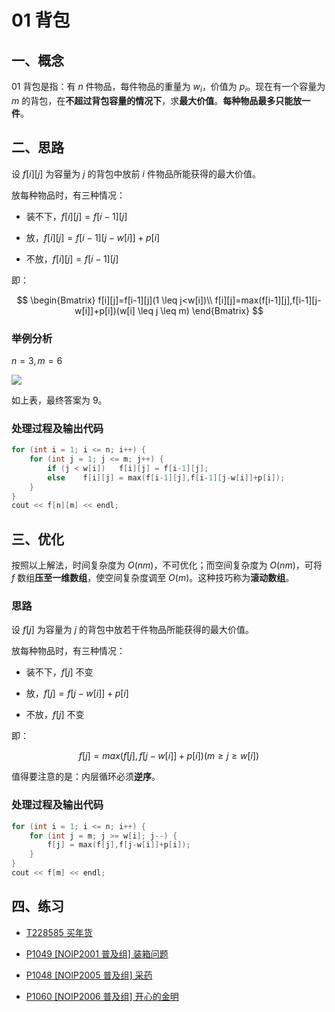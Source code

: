 # 01 背包

## 一、概念

01 背包是指：有 $n$ 件物品，每件物品的重量为 $w_i$，价值为 $p_i$。现在有一个容量为 $m$ 的背包，在**不超过背包容量的情况下**，求**最大价值**。**每种物品最多只能放一件**。

## 二、思路

设 $f[i][j]$ 为容量为 $j$ 的背包中放前 $i$ 件物品所能获得的最大价值。

放每种物品时，有三种情况：

- 装不下，$f[i][j]=f[i-1][j]$

- 放，$f[i][j]=f[i-1][j-w[i]]+p[i]$

- 不放，$f[i][j]=f[i-1][j]$

即：

$$
\begin{Bmatrix}
f[i][j]=f[i-1][j](1 \leq j<w[i])\\
f[i][j]=max(f[i-1][j],f[i-1][j-w[i]]+p[i])(w[i] \leq j \leq m)
\end{Bmatrix}
$$

### 举例分析

$n=3,m=6$

![](https://cdn.luogu.com.cn/upload/image_hosting/2svuvs7o.png)

如上表，最终答案为 9。

### 处理过程及输出代码

```cpp
for (int i = 1; i <= n; i++) {
	for (int j = 1; j <= m; j++) {
		if (j < w[i])	f[i][j] = f[i-1][j];
		else	f[i][j] = max(f[i-1][j],f[i-1][j-w[i]]+p[i]);
	}
}
cout << f[n][m] << endl;
```

## 三、优化

按照以上解法，时间复杂度为 $O(nm)$，不可优化；而空间复杂度为 $O(nm)$，可将 $f$ 数组**压至一维数组**，使空间复杂度调至 $O(m)$。这种技巧称为**滚动数组**。

### 思路

设 $f[j]$ 为容量为 $j$ 的背包中放若干件物品所能获得的最大价值。

放每种物品时，有三种情况：

- 装不下，$f[j]$ 不变

- 放，$f[j]=f[j-w[i]]+p[i]$

- 不放，$f[j]$ 不变

即：

$$
f[j]=max(f[j],f[j-w[i]]+p[i])(m \geq j \geq w[i])
$$

值得要注意的是：内层循环必须**逆序**。

### 处理过程及输出代码


```cpp
for (int i = 1; i <= n; i++) {
	for (int j = m; j >= w[i]; j--) {
		f[j] = max(f[j],f[j-w[i]]+p[i]);
	}
}
cout << f[m] << endl;
```

## 四、练习

- [T228585 买年货](https://www.luogu.com.cn/problem/T228585)

- [P1049 [NOIP2001 普及组] 装箱问题](https://www.luogu.com.cn/problem/P1049)

- [P1048 [NOIP2005 普及组] 采药](https://www.luogu.com.cn/problem/P1048)

- [P1060 [NOIP2006 普及组] 开心的金明](https://www.luogu.com.cn/problem/P1060)
